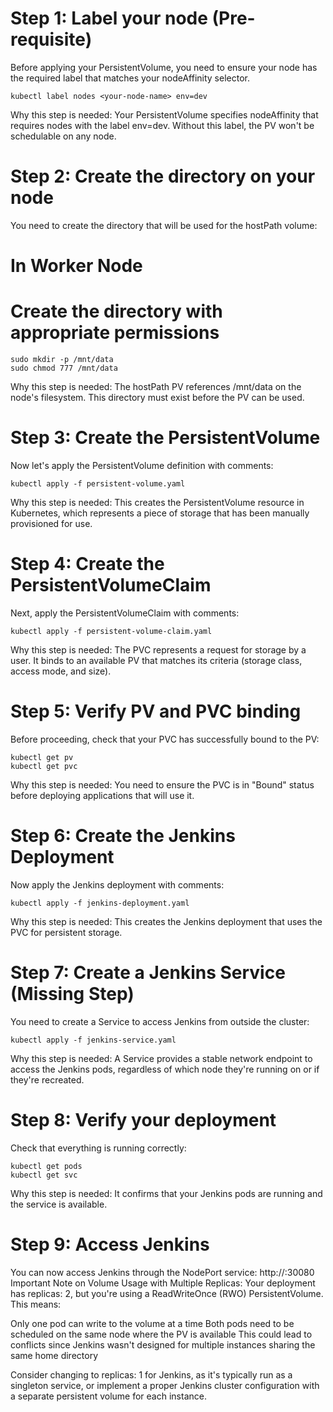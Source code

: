 
# Step 1: Label your node (Pre-requisite)
Before applying your PersistentVolume, you need to ensure your node has the required label that matches your nodeAffinity selector.

    kubectl label nodes <your-node-name> env=dev
    
Why this step is needed: Your PersistentVolume specifies nodeAffinity that requires nodes with the label env=dev. Without this label, the PV won't be schedulable on any node.
# Step 2: Create the directory on your node
You need to create the directory that will be used for the hostPath volume:

# In Worker Node
# Create the directory with appropriate permissions 
    
    sudo mkdir -p /mnt/data
    sudo chmod 777 /mnt/data

Why this step is needed: The hostPath PV references /mnt/data on the node's filesystem. This directory must exist before the PV can be used.

# Step 3: Create the PersistentVolume
Now let's apply the PersistentVolume definition with comments:

    kubectl apply -f persistent-volume.yaml
    
Why this step is needed: This creates the PersistentVolume resource in Kubernetes, which represents a piece of storage that has been manually provisioned for use.

# Step 4: Create the PersistentVolumeClaim
Next, apply the PersistentVolumeClaim with comments:

    kubectl apply -f persistent-volume-claim.yaml
    
Why this step is needed: The PVC represents a request for storage by a user. It binds to an available PV that matches its criteria (storage class, access mode, and size).

# Step 5: Verify PV and PVC binding
Before proceeding, check that your PVC has successfully bound to the PV:

    kubectl get pv
    kubectl get pvc
    
Why this step is needed: You need to ensure the PVC is in "Bound" status before deploying applications that will use it.

# Step 6: Create the Jenkins Deployment
Now apply the Jenkins deployment with comments:

    kubectl apply -f jenkins-deployment.yaml
    
Why this step is needed: This creates the Jenkins deployment that uses the PVC for persistent storage.

# Step 7: Create a Jenkins Service (Missing Step)
You need to create a Service to access Jenkins from outside the cluster:

    kubectl apply -f jenkins-service.yaml
    
Why this step is needed: A Service provides a stable network endpoint to access the Jenkins pods, regardless of which node they're running on or if they're recreated.

# Step 8: Verify your deployment
Check that everything is running correctly:

    kubectl get pods
    kubectl get svc
    
Why this step is needed: It confirms that your Jenkins pods are running and the service is available.

# Step 9: Access Jenkins
You can now access Jenkins through the NodePort service:
http://<node-ip>:30080
Important Note on Volume Usage with Multiple Replicas:
Your deployment has replicas: 2, but you're using a ReadWriteOnce (RWO) PersistentVolume. This means:

Only one pod can write to the volume at a time
Both pods need to be scheduled on the same node where the PV is available
This could lead to conflicts since Jenkins wasn't designed for multiple instances sharing the same home directory

Consider changing to replicas: 1 for Jenkins, as it's typically run as a singleton service, or implement a proper Jenkins cluster configuration with a separate persistent volume for each instance.
